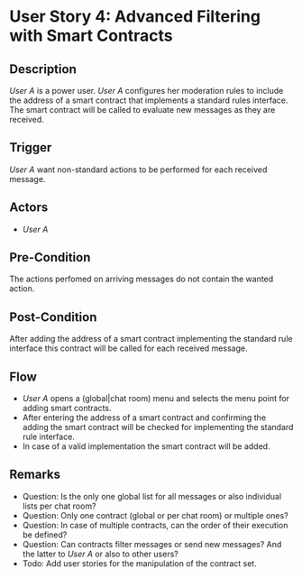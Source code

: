 # User Story 4: Advanced Filtering with Smart Contracts

## Description

*User A* is a power user. *User A* configures her moderation rules to include
the address of a smart contract that implements a standard rules interface.
The smart contract will be called to evaluate new messages as they are received.

## Trigger

*User A* want non-standard actions to be performed for each received message.

## Actors

- *User A*

## Pre-Condition

The actions perfomed on arriving messages do not contain the wanted action.

## Post-Condition

After adding the address of a smart contract implementing the standard rule
interface this contract will be called for each received message.

## Flow

- *User A* opens a (global|chat room) menu and selects the menu point
  for adding smart contracts.
- After entering the address of a smart contract and confirming the
  adding the smart contract will be checked for implementing the standard
  rule interface.
- In case of a valid implementation the smart contract will be added.

## Remarks

- Question: Is the only one global list for all messages or also individual
  lists per chat room?
- Question: Only one contract (global or per chat room) or multiple ones?
- Question: In case of multiple contracts, can the order of their execution
  be defined?
- Question: Can contracts filter messages or send new messages? And the latter
  to *User A* or also to other users?
- Todo: Add user stories for the manipulation of the contract set.